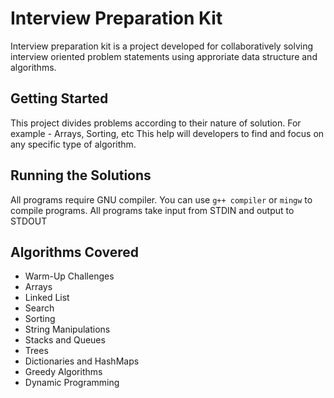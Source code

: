 # Interview Preparation Kit
 Interview preparation kit is a project developed for collaboratively solving interview oriented problem statements using approriate data structure and algorithms.
 
 ## Getting Started
 This project divides problems according to their nature of solution. For example - Arrays, Sorting, etc
 This help will developers to find and focus on any specific type of algorithm.
 
 ## Running the Solutions
 All programs require GNU compiler.
 You can use `g++ compiler` or `mingw` to compile programs.
 All programs take input from STDIN and output to STDOUT

 ## Algorithms Covered
 
 * Warm-Up Challenges
 * Arrays
 * Linked List
 * Search
 * Sorting
 * String Manipulations
 * Stacks and Queues
 * Trees
 * Dictionaries and HashMaps
 * Greedy Algorithms
 * Dynamic Programming
 
